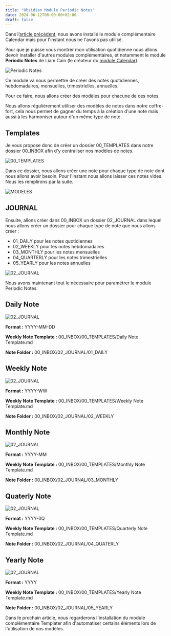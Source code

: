 ```yaml
---
title: "Obsidian Module Periodic Notes"
date: 2024-06-12T08:00:00+02:00
draft: false
---
```

Dans l’[article précédent](/posts/obsidian-module-calendar), nous avons installé le module complémentaire Calendar mais pour l'instant nous ne l'avons pas utilisé.

Pour que je puisse vous montrer mon utilisation quotidienne nous allons devoir installer d'autres modules complémentaires, et notamment le module **Periodic Notes** de Liam Cain (le créateur du [module Calendar](/posts/obsidian-module-calendar)).

![Periodic Notes](/images/Pasted_image_20240615083307.png#center)

Ce module va nous permettre de créer des notes quotidiennes, hebdomadaires, mensuelles, trimestrielles, annuelles.

Pour ce faire, nous allons créer des modèles pour chacune de ces notes.

Nous allons régulièrement utiliser des modèles de notes dans notre coffre-fort, cela nous permet de gagner du temps à la création d'une note mais aussi à les harmoniser autour d'un même type de note.

## Templates
Je vous propose donc de créer un dossier 00_TEMPLATES dans notre dossier 00_INBOX afin d'y centraliser nos modèles de notes.

![00_TEMPLATES](/images/Pasted_image_20240615083403.png#center)

Dans ce dossier, nous allons créer une note pour chaque type de note dont nous allons avoir besoin. Pour l'instant nous allons laisser ces notes vides. 
Nous les remplirons par la suite.

![MODELES](/images/Pasted_image_20240616102454.png#center)

## JOURNAL
Ensuite, allons créer dans 00_INBOX un dossier 02_JOURNAL dans lequel nous allons créer un dossier pour chaque type de note que nous allons créer :
- 01_DAILY pour les notes quotidiennes
- 02_WEEKLY pour les notes hebdomadaires
- 03_MONTHLY pour les notes mensuelles
- 04_QUARTERLY pour les notes trimestrielles
- 05_YEARLY pour les notes annuelles 

![02_JOURNAL](/images/Pasted_image_20240616101959.png#center)

Nous avons maintenant tout le nécessaire pour paramétrer le module Periodic Notes. 

## Daily Note
![02_JOURNAL](/images/Pasted_image_20240616102801.png#center)


**Format :** YYYY-MM-DD

**Weekly Note Template :** 00_INBOX/00_TEMPLATES/Daily Note Template.md

**Note Folder :** 00_INBOX/02_JOURNAL/01_DAILY


## Weekly Note
![02_JOURNAL](/images/Pasted_image_20240616102959.png#center)

**Format :** YYYY-WW

**Weekly Note Template :** 00_INBOX/00_TEMPLATES/Weekly Note Template.md

**Note Folder :** 00_INBOX/02_JOURNAL/02_WEEKLY


## Monthly Note
![02_JOURNAL](/images/Pasted_image_20240616103124.png#center)

**Format :** YYYY-MM

**Weekly Note Template :** 00_INBOX/00_TEMPLATES/Monthly Note Template.md

**Note Folder :** 00_INBOX/02_JOURNAL/03_MONTHLY


## Quaterly Note
![02_JOURNAL](/images/Pasted_image_20240616103232.png#center)

**Format :** YYYY-0Q

**Weekly Note Template :** 00_INBOX/00_TEMPLATES/Quarterly Note Template.md

**Note Folder :** 00_INBOX/02_JOURNAL/04_QUATERLY


## Yearly Note
![02_JOURNAL](/images/Pasted_image_20240616103400.png#center)

**Format :** YYYY

**Weekly Note Template :** 00_INBOX/00_TEMPLATES/Yearly Note Template.md

**Note Folder :** 00_INBOX/02_JOURNAL/05_YEARLY

Dans le prochain article, nous regarderons l'installation du module complémentaire Templater afin d'automatiser certains éléments lors de l'utilisation de nos modèles.
